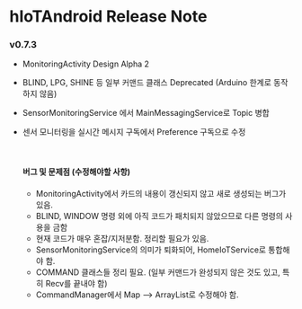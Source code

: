 # hIoTAndroid Release Note

### v0.7.3 

- MonitoringActivity Design Alpha 2 

- BLIND, LPG, SHINE 등 일부 커맨드 클래스 Deprecated (Arduino 한계로 동작하지 않음)

- SensorMonitoringService 에서 MainMessagingService로 Topic 병합

- 센서 모니터링을 실시간 메시지 구독에서 Preference 구독으로 수정

  ​

  #### 버그 및 문제점 (수정해야할 사항)

  - MonitoringActivity에서 카드의 내용이 갱신되지 않고 새로 생성되는 버그가 있음.
  - BLIND, WINDOW 명령 외에 아직 코드가 패치되지 않았으므로 다른 명령의 사용을 금함
  - 현재 코드가 매우 혼잡/지저분함. 정리할 필요가 있음.
  - SensorMonitoringService의 의미가 퇴화되어, HomeIoTService로 통합해야 함.
  - COMMAND 클래스들 정리 필요. (일부 커맨드가 완성되지 않은 것도 있고, 특히 Recv를 끝내야 함)
  - CommandManager에서 Map --> ArrayList로 수정해야 함.



